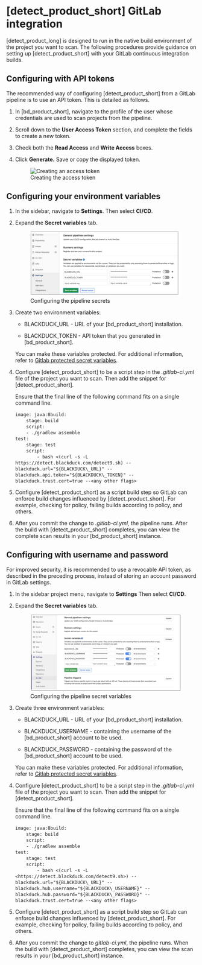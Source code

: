 # [detect_product_short] GitLab integration
[detect_product_long] is designed to run in the native build environment of the project you want to scan. The following procedures provide guidance on setting up [detect_product_short] with your GitLab continuous integration builds.

## Configuring with API tokens
The recommended way of configuring [detect_product_short] from a GitLab pipeline is to use an API token. This is detailed as follows.

1. In [bd_product_short], navigate to the profile of the user whose credentials are used to scan projects from the pipeline.
2. Scroll down to the **User Access Token** section, and complete the fields to create a new token.
3. Check both the **Read Access** and **Write Access** boxes.
4. Click **Generate.** Save or copy the displayed token.

    <figure>
    <img src="../gitlab/images/myaccesstokens.png"
         alt="Creating an access token">
    <figcaption>Creating the access token</figcaption>
    </figure>

## Configuring your environment variables
1. In the sidebar, navigate to **Settings**. Then select **CI/CD**.

2. Expand the **Secret variables** tab.  

    <figure>
    <img src="../gitlab/images/pipelineconfig1.png"
         alt="Configuring the pipeline secrets">
    <figcaption>Configuring the pipeline secrets</figcaption>
    </figure>

3. Create two environment variables:

	- BLACKDUCK\_URL - URL of your [bd_product_short] installation.

	- BLACKDUCK\_TOKEN - API token that you generated in [bd_product_short].

	<note type="note">You can make these variables protected. For additional information, refer to [Gitlab protected secret variables](https://gitlab.com/help/ci/variables/README#protected-secret-variables).</note>

4. Configure [detect_product_short] to be a script step in the *.gitlab-ci.yml* file of the project you want to scan. Then add the snippet for [detect_product_short].    

    Ensure that the final line of the following command fits on a single command line.

    ```
	image: java:8build:
		stage: build
		script:
		- ./gradlew assemble
	test:
		stage: test
		script:
			- bash <(curl -s -L https://detect.blackduck.com/detect9.sh) --blackduck.url="${BLACKDUCK\_URL}" --blackduck.api.token="${BLACKDUCK\_TOKEN}" --blackduck.trust.cert=true --<any other flags>
    ```

5. Configure [detect_product_short] as a script build step so GitLab can enforce build changes influenced by [detect_product_short]. For example, checking for policy, failing builds according to policy, and others.

6. After you commit the change to *.gitlab-ci.yml,* the pipeline runs. After the build with [detect_product_short] completes, you can view the complete scan results in your [bd_product_short] instance.

## Configuring with username and password
For improved security, it is recommended to use a revocable API token, as described in the preceding process, instead of storing an account password in GitLab settings.

1. In the sidebar project menu, navigate to **Settings** Then select **CI/CD**.

2. Expand the **Secret variables** tab.  

    <figure>
    <img src="../gitlab/images/pipelineconfig2.png"
         alt="Configuring pipeline secret variables">
    <figcaption>Configuring the pipeline secret variables</figcaption>
    </figure>

3. Create three environment variables:

	- BLACKDUCK\_URL - URL of your [bd_product_short] installation.

	- BLACKDUCK\_USERNAME - containing the username of the [bd_product_short] account to be used.

	- BLACKDUCK\_PASSWORD - containing the password of the [bd_product_short] account to be used.

	<note type="note">You can make these variables protected. For additional information, refer to [Gitlab protected secret variables](https://docs.gitlab.com/ee/ci/variables/#protect-a-cicd-variable).</note>

4. Configure [detect_product_short] to be a script step in the *.gitlab-ci.yml* file of the project you want to scan. Then add the snippet for [detect_product_short].    

    Ensure that the final line of the following command fits on a single command line.

    ```
	image: java:8build:
		stage: build
		script:
		- ./gradlew assemble
	test:
		stage: test
		script:
			- bash <(curl -s -L <https://detect.blackduck.com/detect9.sh>) --blackduck.url="${BLACKDUCK\_URL}" --blackduck.hub.username="${BLACKDUCK\_USERNAME}" --blackduck.hub.password="${BLACKDUCK\_PASSWORD}" --blackduck.trust.cert=true --<any other flags>
    ```

5. Configure [detect_product_short] as a script build step so GitLab can enforce build changes influenced by [detect_product_short]. For example, checking for policy, failing builds according to policy, and others.

6. After you commit the change to *gitlab-ci.yml*, the pipeline runs. When the build with [detect_product_short] completes, you can view the scan results in your [bd_product_short] instance.

